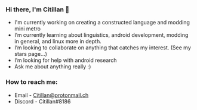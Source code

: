 ### Hi there, I'm Citillan 👋

- I'm currently working on creating a constructed language and modding mini metro
- I’m currently learning about linguistics, android development, modding in general, and linux more in depth.
- I’m looking to collaborate on anything that catches my interest. (See my stars page...)
- I’m looking for help with android research
- Ask me about anything really :)

### How to reach me:
* Email - Citillan@protonmail.ch
* Discord - Citillan#8186
